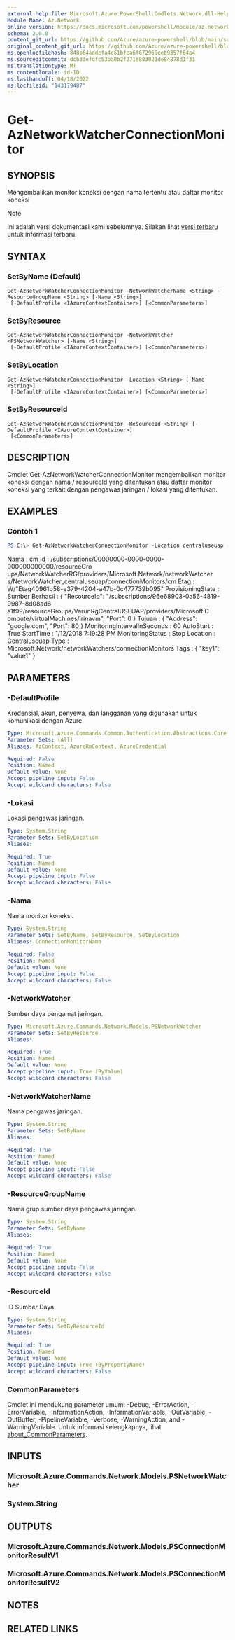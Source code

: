 ```yaml
---
external help file: Microsoft.Azure.PowerShell.Cmdlets.Network.dll-Help.xml
Module Name: Az.Network
online version: https://docs.microsoft.com/powershell/module/az.network/get-aznetworkwatcherconnectionmonitor
schema: 2.0.0
content_git_url: https://github.com/Azure/azure-powershell/blob/main/src/Network/Network/help/Get-AzNetworkWatcherConnectionMonitor.md
original_content_git_url: https://github.com/Azure/azure-powershell/blob/main/src/Network/Network/help/Get-AzNetworkWatcherConnectionMonitor.md
ms.openlocfilehash: 848b64addefa4e61bfea6f672969eeb9357f64a4
ms.sourcegitcommit: dcb33efdfc53ba0b2f271e883021de84878d1f31
ms.translationtype: MT
ms.contentlocale: id-ID
ms.lasthandoff: 04/18/2022
ms.locfileid: "143179487"
---
```

# Get-AzNetworkWatcherConnectionMonitor

## SYNOPSIS
Mengembalikan monitor koneksi dengan nama tertentu atau daftar monitor koneksi

> [!NOTE]
>Ini adalah versi dokumentasi kami sebelumnya. Silakan lihat [versi terbaru](/powershell/module/az.network/get-aznetworkwatcherconnectionmonitor) untuk informasi terbaru.

## SYNTAX

### SetByName (Default)
```
Get-AzNetworkWatcherConnectionMonitor -NetworkWatcherName <String> -ResourceGroupName <String> [-Name <String>]
 [-DefaultProfile <IAzureContextContainer>] [<CommonParameters>]
```

### SetByResource
```
Get-AzNetworkWatcherConnectionMonitor -NetworkWatcher <PSNetworkWatcher> [-Name <String>]
 [-DefaultProfile <IAzureContextContainer>] [<CommonParameters>]
```

### SetByLocation
```
Get-AzNetworkWatcherConnectionMonitor -Location <String> [-Name <String>]
 [-DefaultProfile <IAzureContextContainer>] [<CommonParameters>]
```

### SetByResourceId
```
Get-AzNetworkWatcherConnectionMonitor -ResourceId <String> [-DefaultProfile <IAzureContextContainer>]
 [<CommonParameters>]
```

## DESCRIPTION
Cmdlet Get-AzNetworkWatcherConnectionMonitor mengembalikan monitor koneksi dengan nama / resourceId yang ditentukan atau daftar monitor koneksi yang terkait dengan pengawas jaringan / lokasi yang ditentukan.

## EXAMPLES

### Contoh 1
```powershell
PS C:\> Get-AzNetworkWatcherConnectionMonitor -Location centraluseuap -Name cm
```

Nama : cm Id : /subscriptions/00000000-0000-0000-000000000000/resourceGro ups/NetworkWatcherRG/providers/Microsoft.Network/networkWatcher s/NetworkWatcher_centraluseuap/connectionMonitors/cm Etag : W/"Etag40961b58-e379-4204-a47b-0c477739b095" ProvisioningState : Sumber Berhasil : { "ResourceId": "/subscriptions/96e68903-0a56-4819-9987-8d08ad6  a1f99/resourceGroups/VarunRgCentralUSEUAP/providers/Microsoft.C ompute/virtualMachines/irinavm", "Port": 0 } Tujuan : { "Address": "google.com", "Port": 80 } MonitoringIntervalInSeconds : 60 AutoStart : True StartTime : 1/12/2018 7:19:28 PM MonitoringStatus : Stop Location : Centraluseuap Type : Microsoft.Network/networkWatchers/connectionMonitors Tags : {  "key1": "value1" }

## PARAMETERS

### -DefaultProfile
Kredensial, akun, penyewa, dan langganan yang digunakan untuk komunikasi dengan Azure.

```yaml
Type: Microsoft.Azure.Commands.Common.Authentication.Abstractions.Core.IAzureContextContainer
Parameter Sets: (All)
Aliases: AzContext, AzureRmContext, AzureCredential

Required: False
Position: Named
Default value: None
Accept pipeline input: False
Accept wildcard characters: False
```

### -Lokasi
Lokasi pengawas jaringan.

```yaml
Type: System.String
Parameter Sets: SetByLocation
Aliases:

Required: True
Position: Named
Default value: None
Accept pipeline input: False
Accept wildcard characters: False
```

### -Nama
Nama monitor koneksi.

```yaml
Type: System.String
Parameter Sets: SetByName, SetByResource, SetByLocation
Aliases: ConnectionMonitorName

Required: False
Position: Named
Default value: None
Accept pipeline input: False
Accept wildcard characters: False
```

### -NetworkWatcher
Sumber daya pengamat jaringan.

```yaml
Type: Microsoft.Azure.Commands.Network.Models.PSNetworkWatcher
Parameter Sets: SetByResource
Aliases:

Required: True
Position: Named
Default value: None
Accept pipeline input: True (ByValue)
Accept wildcard characters: False
```

### -NetworkWatcherName
Nama pengawas jaringan.

```yaml
Type: System.String
Parameter Sets: SetByName
Aliases:

Required: True
Position: Named
Default value: None
Accept pipeline input: False
Accept wildcard characters: False
```

### -ResourceGroupName
Nama grup sumber daya pengawas jaringan.

```yaml
Type: System.String
Parameter Sets: SetByName
Aliases:

Required: True
Position: Named
Default value: None
Accept pipeline input: False
Accept wildcard characters: False
```

### -ResourceId
ID Sumber Daya.

```yaml
Type: System.String
Parameter Sets: SetByResourceId
Aliases:

Required: True
Position: Named
Default value: None
Accept pipeline input: True (ByPropertyName)
Accept wildcard characters: False
```

### CommonParameters
Cmdlet ini mendukung parameter umum: -Debug, -ErrorAction, -ErrorVariable, -InformationAction, -InformationVariable, -OutVariable, -OutBuffer, -PipelineVariable, -Verbose, -WarningAction, and -WarningVariable. Untuk informasi selengkapnya, lihat [about_CommonParameters](http://go.microsoft.com/fwlink/?LinkID=113216).

## INPUTS

### Microsoft.Azure.Commands.Network.Models.PSNetworkWatcher

### System.String

## OUTPUTS

### Microsoft.Azure.Commands.Network.Models.PSConnectionMonitorResultV1

### Microsoft.Azure.Commands.Network.Models.PSConnectionMonitorResultV2

## NOTES

## RELATED LINKS
